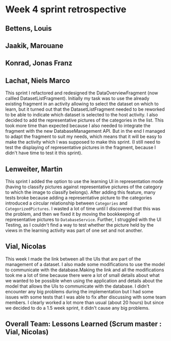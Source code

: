 # Week 4 sprint retrospective

## Bettens, Louis


## Jaakik, Marouane


## Konrad, Jonas Franz


## Lachat, Niels Marco
This sprint I refactored and redesigned the DataOverviewFragment (now callled DatasetListFragment). Initially my task was to use the already existing fragment in an activity allowing to select the dataset on which to learn, but it turned out that the DatasetListFragment needed to be reworked to be able to indicate which dataset is selected to the host activity. I also decided to add the representative pictures of the categories in the list. This took more time than expected because I also needed to integrate the fragment with the new DatabaseManagement API. But in the end I managed to adapt the fragment to suit my needs, which means that it will be easy to make the activity which I was supposed to make this sprint. (I still need to test the displaying of representative pictures in the fragment, because I didn't have time to test it this sprint).


## Lenweiter, Martin
This sprint I added the option to use the learning UI in representation mode (having to classify pictures against representative pictures of the category to which the image to classify belongs). After adding this feature, many tests broke because adding a representative picture to the categories introduced a circular relationship between `Categories` and `CategorizedPictures`. I wasted a lot of time until I discovered that this was the problem, and then we fixed it by moving the bookkeeping of representative pictures to `DatabaseService`. Further, I struggled with the UI Testing, as I couldn't  find a way to test whether the picture held by the views in the learning activity was part of one set and not another.

## Vial, Nicolas
This week I made the link between all the UIs that are part of the management of a dataset. I also made some modifications to use the model to communicate with the database.Making the link and all the modifications took me a lot of time because there were a lot of small details about what we wanted to be possible when using the application and details about the model that allows the UIs to communicate with the database. I didn't encounter any big problems during the implementation but I had some issues with some tests that I was able to fix after discussing with some team members.  I clearly worked a lot more than usual (about 20 hours) but since we decided to do a 1.5 week sprint, it didn't cause any big problems.
## Overall Team: Lessons Learned (Scrum master : Vial, Nicolas)
